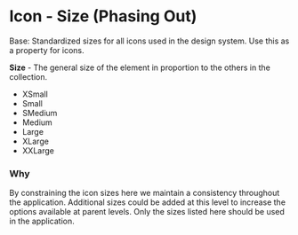 # Icon - Size (Phasing Out)

Base: Standardized sizes for all icons used in the design system. Use this as a property for icons.

**Size** - The general size of the element in proportion to the others in the collection.

- XSmall
- Small
- SMedium
- Medium
- Large
- XLarge
- XXLarge

### Why

By constraining the icon sizes here we maintain a consistency throughout the application.  Additional sizes could be added at this level to increase the options available at parent levels.  Only the sizes listed here should be used in the application.
